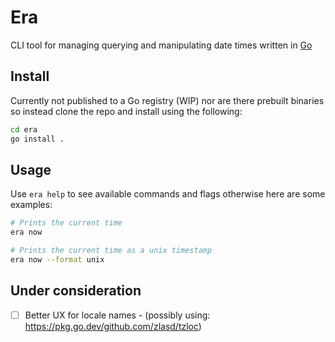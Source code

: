 # Era

CLI tool for managing querying and manipulating date times written in
[Go](https://go.dev)

## Install

Currently not published to a Go registry (WIP) nor are there prebuilt binaries
so instead clone the repo and install using the following:

```bash
cd era
go install .
```

## Usage

Use `era help` to see available commands and flags otherwise here are some examples:

```bash
# Prints the current time
era now

# Prints the current time as a unix timestamp
era now --format unix
```

## Under consideration

- [ ] Better UX for locale names - (possibly using: https://pkg.go.dev/github.com/zlasd/tzloc)
